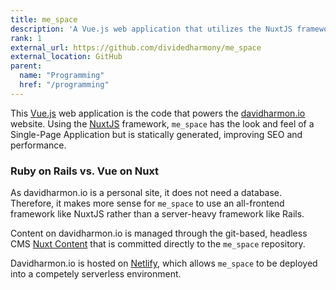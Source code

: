 ```yaml
---
title: me_space
description: 'A Vue.js web application that utilizes the NuxtJS framework.'
rank: 1
external_url: https://github.com/dividedharmony/me_space
external_location: GitHub
parent:
  name: "Programming"
  href: "/programming"
---
```


This [Vue.js](https://vuejs.org/) web application is the code that powers the [davidharmon.io](https://www.davidharmon.io) website. Using the [NuxtJS](https://nuxtjs.org/) framework, `me_space` has the look and feel of a Single-Page Application but is statically generated, improving SEO and performance.

### Ruby on Rails vs. Vue on Nuxt

As davidharmon.io is a personal site, it does not need a database. Therefore, it makes more sense for `me_space` to use an all-frontend framework like NuxtJS rather than a server-heavy framework like Rails.

Content on davidharmon.io is managed through the git-based, headless CMS [Nuxt Content](https://content.nuxtjs.org/) that is committed directly to the `me_space` repository.

Davidharmon.io is hosted on [Netlify](https://www.netlify.com/), which allows `me_space` to be deployed into a competely serverless environment.
